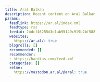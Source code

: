 ```yaml
---
title: Aral Balkan
description: Recent content on Aral Balkan
params:
  feedlink: https://ar.al/index.xml
  feedtype: rss
  feedid: 2bdcf46255d3e1ab95149c919b2bf588
  websites:
    https://ar.al/: true
  blogrolls: []
  recommended: []
  recommender:
  - https://hacdias.com/feed.xml
  categories: []
  relme:
    https://mastodon.ar.al/@aral: true
---
```

